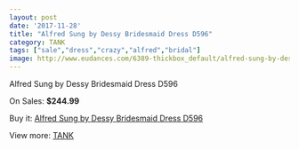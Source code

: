 ```yaml
---
layout: post
date: '2017-11-28'
title: "Alfred Sung by Dessy Bridesmaid Dress D596"
category: TANK
tags: ["sale","dress","crazy","alfred","bridal"]
image: http://www.eudances.com/6389-thickbox_default/alfred-sung-by-dessy-bridesmaid-dress-d596.jpg
---
```

Alfred Sung by Dessy Bridesmaid Dress D596

On Sales: **$244.99**
<a href="https://www.eudances.com/en/tank/2320-alfred-sung-by-dessy-bridesmaid-dress-d596.html"><amp-img layout="responsive" width="600" height="600" src="//www.eudances.com/6389-thickbox_default/alfred-sung-by-dessy-bridesmaid-dress-d596.jpg" alt="Alfred Sung by Dessy Bridesmaid Dress D596 0" /></a>
<a href="https://www.eudances.com/en/tank/2320-alfred-sung-by-dessy-bridesmaid-dress-d596.html"><amp-img layout="responsive" width="600" height="600" src="//www.eudances.com/6390-thickbox_default/alfred-sung-by-dessy-bridesmaid-dress-d596.jpg" alt="Alfred Sung by Dessy Bridesmaid Dress D596 1" /></a>

Buy it: [Alfred Sung by Dessy Bridesmaid Dress D596](https://www.eudances.com/en/tank/2320-alfred-sung-by-dessy-bridesmaid-dress-d596.html "Alfred Sung by Dessy Bridesmaid Dress D596")

View more: [TANK](https://www.eudances.com/en/28-tank "TANK")